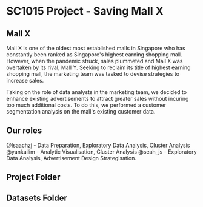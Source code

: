 # SC1015 Project - Saving Mall X
## Mall X
Mall X is one of the oldest most established malls in Singapore who has constantly been ranked as Singapore's highest earning shopping mall. 
However, when the pandemic struck, sales plummeted and Mall X was overtaken by its rival, Mall Y. Seeking to reclaim its title of highest earning shopping mall, the marketing team was tasked to devise strategies to increase sales.

Taking on the role of data analysts in the marketing team, we decided to enhance existing advertisements to attract greater sales without incuring too much additional costs. To do this, we performed a customer segmentation analysis on the mall's existing customer data.

## Our roles
@Isaachzj - Data Preparation, Exploratory Data Analysis, Cluster Analysis
@yankailim - Analytic Visualisation, Cluster Analysis
@seah_js - Exploratory Data Analysis, Advertisement Design Strategisation.


## Project Folder


## Datasets Folder



